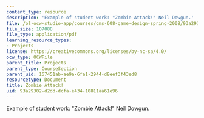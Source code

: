 ```yaml
---
content_type: resource
description: 'Example of student work: "Zombie Attack!" Neil Dowgun.'
file: /ol-ocw-studio-app/courses/cms-608-game-design-spring-2008/93a29302d2dddcfae43410811aa61e96_dowgun1.pdf
file_size: 107088
file_type: application/pdf
learning_resource_types:
- Projects
license: https://creativecommons.org/licenses/by-nc-sa/4.0/
ocw_type: OCWFile
parent_title: Projects
parent_type: CourseSection
parent_uid: 167451ab-ae9a-6fa1-2944-d8eef3f43ed8
resourcetype: Document
title: Zombie Attack!
uid: 93a29302-d2dd-dcfa-e434-10811aa61e96
---
```

Example of student work: "Zombie Attack!" Neil Dowgun.